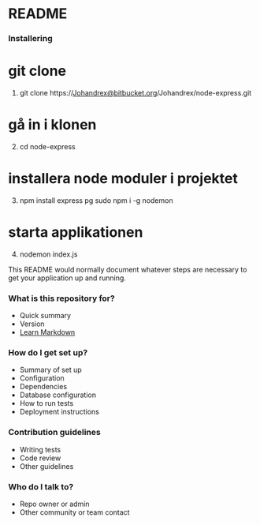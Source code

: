 # README #

### Installering ###
# git clone
1. git clone https://Johandrex@bitbucket.org/Johandrex/node-express.git

# gå in i klonen
2. cd node-express

# installera node moduler i projektet
3. npm install express pg
sudo npm i -g nodemon

# starta applikationen
4. nodemon index.js


This README would normally document whatever steps are necessary to get your application up and running.

### What is this repository for? ###

* Quick summary
* Version
* [Learn Markdown](https://bitbucket.org/tutorials/markdowndemo)

### How do I get set up? ###

* Summary of set up
* Configuration
* Dependencies
* Database configuration
* How to run tests
* Deployment instructions

### Contribution guidelines ###

* Writing tests
* Code review
* Other guidelines

### Who do I talk to? ###

* Repo owner or admin
* Other community or team contact
